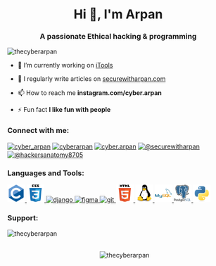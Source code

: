 <h1 align="center">Hi 👋, I'm Arpan</h1>
<h3 align="center">A passionate Ethical hacking & programming</h3>

<p align="left"> <img src="https://komarev.com/ghpvc/?username=thecyberarpan&label=Profile%20views&color=0e75b6&style=flat" alt="thecyberarpan" /> </p>

- 🔭 I’m currently working on [iTools](https://github.com/thecyberarpan/iTools)

- 📝 I regularly write articles on [securewitharpan.com](securewitharpan.com)

- 📫 How to reach me **instagram.com/cyber.arpan**

- ⚡ Fun fact **I like fun with people**

<h3 align="left">Connect with me:</h3>
<p align="left">
<a href="https://twitter.com/cyber_arpan" target="blank"><img align="center" src="https://raw.githubusercontent.com/rahuldkjain/github-profile-readme-generator/master/src/images/icons/Social/twitter.svg" alt="cyber_arpan" height="30" width="40" /></a>
<a href="https://fb.com/cyberarpan" target="blank"><img align="center" src="https://raw.githubusercontent.com/rahuldkjain/github-profile-readme-generator/master/src/images/icons/Social/facebook.svg" alt="cyberarpan" height="30" width="40" /></a>
<a href="https://instagram.com/cyber.arpan" target="blank"><img align="center" src="https://raw.githubusercontent.com/rahuldkjain/github-profile-readme-generator/master/src/images/icons/Social/instagram.svg" alt="cyber.arpan" height="30" width="40" /></a>
<a href="https://medium.com/@securewitharpan" target="blank"><img align="center" src="https://raw.githubusercontent.com/rahuldkjain/github-profile-readme-generator/master/src/images/icons/Social/medium.svg" alt="@securewitharpan" height="30" width="40" /></a>
<a href="https://www.youtube.com/@hackersanatomy8705" target="blank"><img align="center" src="https://raw.githubusercontent.com/rahuldkjain/github-profile-readme-generator/master/src/images/icons/Social/youtube.svg" alt="@hackersanatomy8705" height="30" width="40" /></a>
</p>

<h3 align="left">Languages and Tools:</h3>
<p align="left"> <a href="https://www.cprogramming.com/" target="_blank" rel="noreferrer"> <img src="https://raw.githubusercontent.com/devicons/devicon/master/icons/c/c-original.svg" alt="c" width="40" height="40"/> </a> <a href="https://www.w3schools.com/css/" target="_blank" rel="noreferrer"> <img src="https://raw.githubusercontent.com/devicons/devicon/master/icons/css3/css3-original-wordmark.svg" alt="css3" width="40" height="40"/> </a> <a href="https://www.djangoproject.com/" target="_blank" rel="noreferrer"> <img src="https://cdn.worldvectorlogo.com/logos/django.svg" alt="django" width="40" height="40"/> </a> <a href="https://www.figma.com/" target="_blank" rel="noreferrer"> <img src="https://www.vectorlogo.zone/logos/figma/figma-icon.svg" alt="figma" width="40" height="40"/> </a> <a href="https://git-scm.com/" target="_blank" rel="noreferrer"> <img src="https://www.vectorlogo.zone/logos/git-scm/git-scm-icon.svg" alt="git" width="40" height="40"/> </a> <a href="https://www.w3.org/html/" target="_blank" rel="noreferrer"> <img src="https://raw.githubusercontent.com/devicons/devicon/master/icons/html5/html5-original-wordmark.svg" alt="html5" width="40" height="40"/> </a> <a href="https://www.linux.org/" target="_blank" rel="noreferrer"> <img src="https://raw.githubusercontent.com/devicons/devicon/master/icons/linux/linux-original.svg" alt="linux" width="40" height="40"/> </a> <a href="https://www.mysql.com/" target="_blank" rel="noreferrer"> <img src="https://raw.githubusercontent.com/devicons/devicon/master/icons/mysql/mysql-original-wordmark.svg" alt="mysql" width="40" height="40"/> </a> <a href="https://www.postgresql.org" target="_blank" rel="noreferrer"> <img src="https://raw.githubusercontent.com/devicons/devicon/master/icons/postgresql/postgresql-original-wordmark.svg" alt="postgresql" width="40" height="40"/> </a> <a href="https://www.python.org" target="_blank" rel="noreferrer"> <img src="https://raw.githubusercontent.com/devicons/devicon/master/icons/python/python-original.svg" alt="python" width="40" height="40"/> </a> </p>

<h3 align="left">Support:</h3>
<p><a href="https://www.buymeacoffee.com/thecyberarpan"> <img align="left" src="https://cdn.buymeacoffee.com/buttons/v2/default-yellow.png" height="50" width="210" alt="thecyberarpan" /></a></p><br><br>

<p><img align="center" src="https://github-readme-streak-stats.herokuapp.com/?user=thecyberarpan&" alt="thecyberarpan" /></p>
